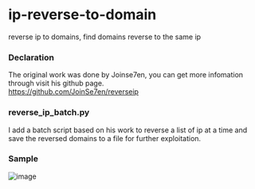 # ip-reverse-to-domain
reverse ip to domains, find domains reverse to the same ip

### Declaration
The original work was done by Joinse7en, you can get more infomation through visit his github page. </br>
https://github.com/JoinSe7en/reverseip  

### reverse_ip_batch.py
I add a batch script based on his work to reverse a list of ip at a time and save the reversed domains to a file for further exploitation.


### Sample
![image](https://github.com/starnightcyber/ip-reverse-to-domain/edit/master/reverse_ip_batch.py_usage.png)
